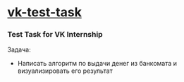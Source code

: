 # [vk-test-task](https://vladimirk33.github.io/vk-test-task/)
### Test Task for VK Internship
Задача:
- Написать алгоритм по выдачи денег из банкомата и визуализировать его результат
